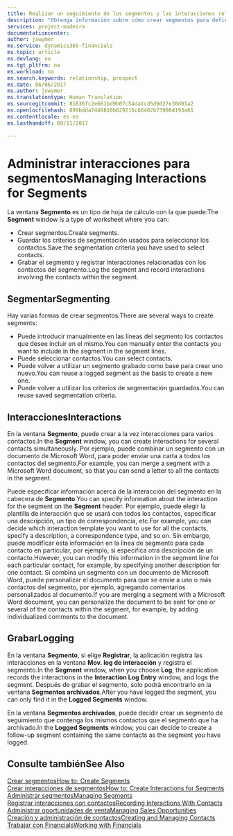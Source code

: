 ```yaml
---
title: Realizar un seguimiento de los segmentos y las interacciones relacionadas | Documentos de Microsoft
description: "Obtenga información sobre cómo crear segmentos para definir grupos de contactos y especificar interacciones para los segmentos."
services: project-madeira
documentationcenter: 
author: jswymer
ms.service: dynamics365-financials
ms.topic: article
ms.devlang: na
ms.tgt_pltfrm: na
ms.workload: na
ms.search.keywords: relationship, prospect
ms.date: 06/06/2017
ms.author: jswymer
ms.translationtype: Human Translation
ms.sourcegitcommit: 81636fc2e661bd9b07c54da1cd5d0d27e30d01a2
ms.openlocfilehash: 899bdda7448810b029216c66402b739004193a61
ms.contentlocale: es-es
ms.lasthandoff: 09/11/2017

---
```

# <a name="managing-interactions-for-segments"></a><span data-ttu-id="b9996-103">Administrar interacciones para segmentos</span><span class="sxs-lookup"><span data-stu-id="b9996-103">Managing Interactions for Segments</span></span>
<span data-ttu-id="b9996-104">La ventana **Segmento** es un tipo de hoja de cálculo con la que puede:</span><span class="sxs-lookup"><span data-stu-id="b9996-104">The **Segment** window is a type of worksheet where you can:</span></span>

* <span data-ttu-id="b9996-105">Crear segmentos.</span><span class="sxs-lookup"><span data-stu-id="b9996-105">Create segments.</span></span>
* <span data-ttu-id="b9996-106">Guardar los criterios de segmentación usados para seleccionar los contactos.</span><span class="sxs-lookup"><span data-stu-id="b9996-106">Save the segmentation criteria you have used to select contacts.</span></span>
* <span data-ttu-id="b9996-107">Grabar el segmento y registrar interacciones relacionadas con los contactos del segmento.</span><span class="sxs-lookup"><span data-stu-id="b9996-107">Log the segment and record interactions involving the contacts within the segment.</span></span>

## <a name="segmenting"></a><span data-ttu-id="b9996-108">Segmentar</span><span class="sxs-lookup"><span data-stu-id="b9996-108">Segmenting</span></span>
<span data-ttu-id="b9996-109">Hay varias formas de crear segmentos:</span><span class="sxs-lookup"><span data-stu-id="b9996-109">There are several ways to create segments:</span></span>

* <span data-ttu-id="b9996-110">Puede introducir manualmente en las líneas del segmento los contactos que desee incluir en el mismo.</span><span class="sxs-lookup"><span data-stu-id="b9996-110">You can manually enter the contacts you want to include in the segment in the segment lines.</span></span>
* <span data-ttu-id="b9996-111">Puede seleccionar contactos.</span><span class="sxs-lookup"><span data-stu-id="b9996-111">You can select contacts.</span></span>
* <span data-ttu-id="b9996-112">Puede volver a utilizar un segmento grabado como base para crear uno nuevo.</span><span class="sxs-lookup"><span data-stu-id="b9996-112">You can reuse a logged segment as the basis to create a new one.</span></span>
* <span data-ttu-id="b9996-113">Puede volver a utilizar los criterios de segmentación guardados.</span><span class="sxs-lookup"><span data-stu-id="b9996-113">You can reuse saved segmentation criteria.</span></span>

## <a name="interactions"></a><span data-ttu-id="b9996-114">Interacciones</span><span class="sxs-lookup"><span data-stu-id="b9996-114">Interactions</span></span>
<span data-ttu-id="b9996-115">En la ventana **Segmento**, puede crear a la vez interacciones para varios contactos.</span><span class="sxs-lookup"><span data-stu-id="b9996-115">In the **Segment** window, you can create interactions for several contacts simultaneously.</span></span> <span data-ttu-id="b9996-116">Por ejemplo, puede combinar un segmento con un documento de Microsoft Word, para poder enviar una carta a todos los contactos del segmento.</span><span class="sxs-lookup"><span data-stu-id="b9996-116">For example, you can merge a segment with a Microsoft Word document, so that you can send a letter to all the contacts in the segment.</span></span>

<span data-ttu-id="b9996-117">Puede especificar información acerca de la interacción del segmento en la cabecera de **Segmento**.</span><span class="sxs-lookup"><span data-stu-id="b9996-117">You can specify information about the interaction for the segment on the **Segment** header.</span></span> <span data-ttu-id="b9996-118">Por ejemplo, puede elegir la plantilla de interacción que se usará con todos los contactos, especificar una descripción, un tipo de correspondencia, etc.</span><span class="sxs-lookup"><span data-stu-id="b9996-118">For example, you can decide which interaction template you want to use for all the contacts, specify a description, a correspondence type, and so on.</span></span> <span data-ttu-id="b9996-119">Sin embargo, puede modificar esta información en la línea de segmento para cada contacto en particular, por ejemplo, si especifica otra descripción de un contacto.</span><span class="sxs-lookup"><span data-stu-id="b9996-119">However, you can modify this information in the segment line for each particular contact, for example, by specifying another description for one contact.</span></span> <span data-ttu-id="b9996-120">Si combina un segmento con un documento de Microsoft Word, puede personalizar el documento para que se envíe a uno o más contactos del segmento, por ejemplo, agregando comentarios personalizados al documento.</span><span class="sxs-lookup"><span data-stu-id="b9996-120">If you are merging a segment with a Microsoft Word document, you can personalize the document to be sent for one or several of the contacts within the segment, for example, by adding individualized comments to the document.</span></span>

## <a name="logging"></a><span data-ttu-id="b9996-121">Grabar</span><span class="sxs-lookup"><span data-stu-id="b9996-121">Logging</span></span>
<span data-ttu-id="b9996-122">En la ventana **Segmento**, si elige **Registrar**, la aplicación registra las interacciones en la ventana **Mov. log de interacción** y registra el segmento.</span><span class="sxs-lookup"><span data-stu-id="b9996-122">In the **Segment** window, when you choose **Log**, the application records the interactions in the **Interaction Log Entry** window, and logs the segment.</span></span> <span data-ttu-id="b9996-123">Después de grabar el segmento, solo podrá encontrarlo en la ventana **Segmentos archivados**.</span><span class="sxs-lookup"><span data-stu-id="b9996-123">After you have logged the segment, you can only find it in the **Logged Segments** window.</span></span>

<span data-ttu-id="b9996-124">En la ventana **Segmentos archivados**, puede decidir crear un segmento de seguimiento que contenga los mismos contactos que el segmento que ha archivado.</span><span class="sxs-lookup"><span data-stu-id="b9996-124">In the **Logged Segments** window, you can decide to create a follow-up segment containing the same contacts as the segment you have logged.</span></span>

## <a name="see-also"></a><span data-ttu-id="b9996-125">Consulte también</span><span class="sxs-lookup"><span data-stu-id="b9996-125">See Also</span></span>
[<span data-ttu-id="b9996-126">Crear segmentos</span><span class="sxs-lookup"><span data-stu-id="b9996-126">How to: Create Segments</span></span>](marketing-how-create-segment.md)  
[<span data-ttu-id="b9996-127">Crear interacciones de segmentos</span><span class="sxs-lookup"><span data-stu-id="b9996-127">How to: Create Interactions for Segments</span></span>](marketing-how-create-interactions.md)  
[<span data-ttu-id="b9996-128">Administrar segmentos</span><span class="sxs-lookup"><span data-stu-id="b9996-128">Managing Segments</span></span>](marketing-segments.md)  
[<span data-ttu-id="b9996-129">Registrar interacciones con contactos</span><span class="sxs-lookup"><span data-stu-id="b9996-129">Recording Interactions With Contacts</span></span>](marketing-interactions.md)  
[<span data-ttu-id="b9996-130">Administrar oportunidades de venta</span><span class="sxs-lookup"><span data-stu-id="b9996-130">Managing Sales Opportunities</span></span>](marketing-manage-sales-opportunities.md)  
[<span data-ttu-id="b9996-131">Creación y administración de contactos</span><span class="sxs-lookup"><span data-stu-id="b9996-131">Creating and Managing Contacts</span></span>](marketing-contacts.md)  
[<span data-ttu-id="b9996-132">Trabajar con Financials</span><span class="sxs-lookup"><span data-stu-id="b9996-132">Working with Financials</span></span>](ui-work-product.md)

